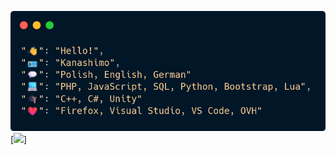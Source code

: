 ![](https://github.com/Kanashimo/kanashimo/blob/main/code.png)
[![](https://skillicons.dev/icons?i=php,mysql,py,html,css,js,bootstrap,lua,cs,unity,c,cpp,vscode,visualstudio)]
